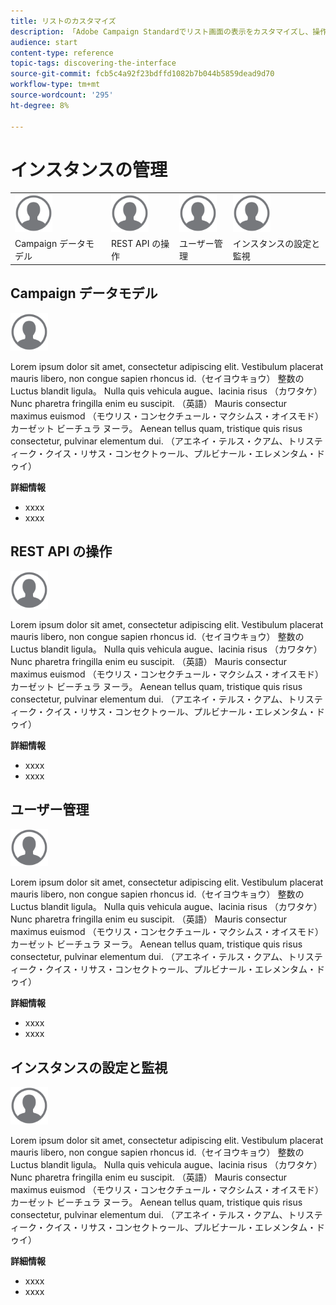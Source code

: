 ```yaml
---
title: リストのカスタマイズ
description: 「Adobe Campaign Standardでリスト画面の表示をカスタマイズし、操作する方法を説明します。並べ替え、フィルタリング、削除、複製などです。 指定された 1 つまたは複数のリソースの要素を画面に表示します。」
audience: start
content-type: reference
topic-tags: discovering-the-interface
source-git-commit: fcb5c4a92f23bdffd1082b7b044b5859dead9d70
workflow-type: tm+mt
source-wordcount: '295'
ht-degree: 8%

---
```



# インスタンスの管理

<table>
<tr>
    <td valign="top">
        <a href="../../start/using/work-with-audiences.md"><img width="60px" alt="条件" src="assets/icon_profile.svg"/></a>
    </td>
    <td valign="top">
        <a href="../../api/using/creating-a-service.md"><img width="60px" alt="条件" src="assets/icon_profile.svg"/></a>
    </td>
    <td valign="top">
        <a href="../../api/using/interacting-with-custom-resources.md"><img width="60px" alt="条件" src="assets/icon_profile.svg"/></a>
    </td>
    <td valign="top">
        <a href="../../api/using/interacting-with-marketing-history.md"><img width="60px" alt="条件" src="assets/icon_profile.svg"/></a>
    </td>
</tr>
<tr>
<td>Campaign データモデル</td>
<td>REST API の操作</td>
<td>ユーザー管理</td>
<td>インスタンスの設定と監視</td>
</tr>
</table>

## Campaign データモデル

<img width="60px" alt="条件" src="assets/icon_profile.svg"/>

Lorem ipsum dolor sit amet, consectetur adipiscing elit. Vestibulum placerat mauris libero, non congue sapien rhoncus id.（セイヨウキョウ） 整数の Luctus blandit ligula。 Nulla quis vehicula augue、lacinia risus （カワタケ） Nunc pharetra fringilla enim eu suscipit. （英語） Mauris consectur maximus euismod （モウリス・コンセクチュール・マクシムス・オイスモド） カーゼット ビーチュラ ヌーラ。 Aenean tellus quam, tristique quis risus consectetur, pulvinar elementum dui. （アエネイ・テルス・クアム、トリスティーク・クイス・リサス・コンセクトゥール、プルビナール・エレメンタム・ドゥイ）

**詳細情報**

* xxxx
* xxxx

## REST API の操作

<img width="60px" alt="条件" src="assets/icon_profile.svg"/>

Lorem ipsum dolor sit amet, consectetur adipiscing elit. Vestibulum placerat mauris libero, non congue sapien rhoncus id.（セイヨウキョウ） 整数の Luctus blandit ligula。 Nulla quis vehicula augue、lacinia risus （カワタケ） Nunc pharetra fringilla enim eu suscipit. （英語） Mauris consectur maximus euismod （モウリス・コンセクチュール・マクシムス・オイスモド） カーゼット ビーチュラ ヌーラ。 Aenean tellus quam, tristique quis risus consectetur, pulvinar elementum dui. （アエネイ・テルス・クアム、トリスティーク・クイス・リサス・コンセクトゥール、プルビナール・エレメンタム・ドゥイ）

**詳細情報**

* xxxx
* xxxx

## ユーザー管理

<img width="60px" alt="条件" src="assets/icon_profile.svg"/>

Lorem ipsum dolor sit amet, consectetur adipiscing elit. Vestibulum placerat mauris libero, non congue sapien rhoncus id.（セイヨウキョウ） 整数の Luctus blandit ligula。 Nulla quis vehicula augue、lacinia risus （カワタケ） Nunc pharetra fringilla enim eu suscipit. （英語） Mauris consectur maximus euismod （モウリス・コンセクチュール・マクシムス・オイスモド） カーゼット ビーチュラ ヌーラ。 Aenean tellus quam, tristique quis risus consectetur, pulvinar elementum dui. （アエネイ・テルス・クアム、トリスティーク・クイス・リサス・コンセクトゥール、プルビナール・エレメンタム・ドゥイ）

**詳細情報**

* xxxx
* xxxx

## インスタンスの設定と監視

<img width="60px" alt="条件" src="assets/icon_profile.svg"/>

Lorem ipsum dolor sit amet, consectetur adipiscing elit. Vestibulum placerat mauris libero, non congue sapien rhoncus id.（セイヨウキョウ） 整数の Luctus blandit ligula。 Nulla quis vehicula augue、lacinia risus （カワタケ） Nunc pharetra fringilla enim eu suscipit. （英語） Mauris consectur maximus euismod （モウリス・コンセクチュール・マクシムス・オイスモド） カーゼット ビーチュラ ヌーラ。 Aenean tellus quam, tristique quis risus consectetur, pulvinar elementum dui. （アエネイ・テルス・クアム、トリスティーク・クイス・リサス・コンセクトゥール、プルビナール・エレメンタム・ドゥイ）

**詳細情報**

* xxxx
* xxxx
